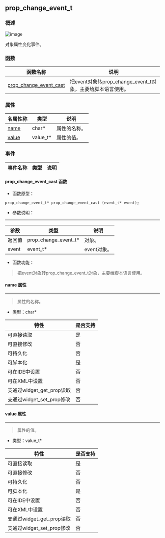 ## prop\_change\_event\_t
### 概述
![image](images/prop_change_event_t_0.png)

 对象属性变化事件。

### 函数
<p id="prop_change_event_t_methods">

| 函数名称 | 说明 | 
| -------- | ------------ | 
| <a href="#prop_change_event_t_prop_change_event_cast">prop\_change\_event\_cast</a> |  把event对象转prop_change_event_t对象，主要给脚本语言使用。 |
### 属性
<p id="prop_change_event_t_properties">

| 名属性称 | 类型 | 说明 | 
| -------- | ----- | ------------ | 
| <a href="#prop_change_event_t_name">name</a> | char* |  属性的名称。 |
| <a href="#prop_change_event_t_value">value</a> | value_t* |  属性的值。 |
### 事件
<p id="prop_change_event_t_events">

| 事件名称 | 类型  | 说明 | 
| -------- | ----- | ------- | 
#### prop\_change\_event\_cast 函数
* 函数原型：

```
prop_change_event_t* prop_change_event_cast (event_t* event);
```

* 参数说明：

-----------------------

| 参数 | 类型 | 说明 |
| -------- | ----- | --------- |
| 返回值 | prop\_change\_event\_t* | 对象。 |
| event | event\_t* | event对象。 |
* 函数功能：

> <p id="prop_change_event_t_prop_change_event_cast"> 把event对象转prop_change_event_t对象，主要给脚本语言使用。




#### name 属性
-----------------------
> <p id="prop_change_event_t_name"> 属性的名称。



* 类型：char*

| 特性 | 是否支持 |
| -------- | ----- |
| 可直接读取 | 是 |
| 可直接修改 | 否 |
| 可持久化   | 否 |
| 可脚本化   | 是 |
| 可在IDE中设置 | 否 |
| 可在XML中设置 | 否 |
| 支通过widget_get_prop读取 | 否 |
| 支通过widget_set_prop修改 | 否 |
#### value 属性
-----------------------
> <p id="prop_change_event_t_value"> 属性的值。



* 类型：value\_t*

| 特性 | 是否支持 |
| -------- | ----- |
| 可直接读取 | 是 |
| 可直接修改 | 否 |
| 可持久化   | 否 |
| 可脚本化   | 是 |
| 可在IDE中设置 | 否 |
| 可在XML中设置 | 否 |
| 支通过widget_get_prop读取 | 否 |
| 支通过widget_set_prop修改 | 否 |
